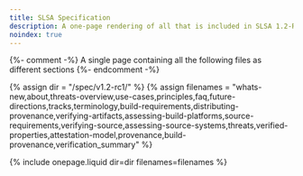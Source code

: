 ```yaml
---
title: SLSA Specification
description: A one-page rendering of all that is included in SLSA 1.2-RC1.
noindex: true
---
```

{%- comment -%}
A single page containing all the following files as different sections
{%- endcomment -%}

{% assign dir = "/spec/v1.2-rc1/" %}
{% assign filenames = "whats-new,about,threats-overview,use-cases,principles,faq,future-directions,tracks,terminology,build-requirements,distributing-provenance,verifying-artifacts,assessing-build-platforms,source-requirements,verifying-source,assessing-source-systems,threats,verified-properties,attestation-model,provenance,build-provenance,verification_summary" %}

{% include onepage.liquid dir=dir filenames=filenames %}
